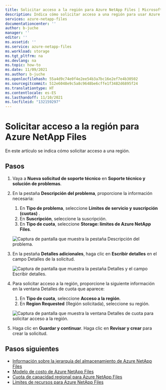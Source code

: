 ```yaml
---
title: Solicitar acceso a la región para Azure NetApp Files | Microsoft Docs
description: Indica cómo solicitar acceso a una región para usar Azure NetApp Files.
services: azure-netapp-files
documentationcenter: ''
author: b-juche
manager: ''
editor: ''
ms.assetid: ''
ms.service: azure-netapp-files
ms.workload: storage
ms.tgt_pltfrm: na
ms.devlang: na
ms.topic: how-to
ms.date: 11/09/2021
ms.author: b-juche
ms.openlocfilehash: 55a4d9c74e0f4e2ee54b3a7bc16e2ef7e4b30502
ms.sourcegitcommit: 512e6048e9c5a8c9648be6cffe1f3482d6895f24
ms.translationtype: HT
ms.contentlocale: es-ES
ms.lasthandoff: 11/10/2021
ms.locfileid: "132159297"
---
```

# <a name="request-region-access-for-azure-netapp-files"></a>Solicitar acceso a la región para Azure NetApp Files

En este artículo se indica cómo solicitar acceso a una región.

## <a name="steps"></a>Pasos

1. Vaya a **Nueva solicitud de soporte técnico** en **Soporte técnico y solución de problemas**.   

2. En la pestaña **Descripción del problema**, proporcione la información necesaria:
    1. En **Tipo de problema**, seleccione **Límites de servicio y suscripción (cuotas)** .
    2. En **Suscripción**, seleccione la suscripción. 
    3. En **Tipo de cuota**, seleccione **Storage: límites de Azure NetApp Files**.

    ![Captura de pantalla que muestra la pestaña Descripción del problema.](../media/azure-netapp-files/support-problem-descriptions.png)

3. En la pestaña **Detalles adicionales**, haga clic en **Escribir detalles** en el campo Detalles de la solicitud.  

    ![Captura de pantalla que muestra la pestaña Detalles y el campo Escribir detalles.](../media/azure-netapp-files/quota-additional-details.png)

4. Para solicitar acceso a la región, proporcione la siguiente información en la ventana Detalles de cuota que aparece:   
    1. En **Tipo de cuota**, seleccione **Acceso a la región**.
    2. En **Region Requested** (Región solicitada), seleccione su región.

    ![Captura de pantalla que muestra la ventana Detalles de cuota para solicitar acceso a la región.](../media/azure-netapp-files/quota-details-region-access.png)

5. Haga clic en **Guardar y continuar**. Haga clic en **Revisar y crear** para crear la solicitud.

## <a name="next-steps"></a>Pasos siguientes  

- [Información sobre la jerarquía del almacenamiento de Azure NetApp Files](azure-netapp-files-understand-storage-hierarchy.md)
- [Modelo de costo de Azure NetApp Files](azure-netapp-files-cost-model.md)
- [Cuota de capacidad regional para Azure NetApp Files](regional-capacity-quota.md)
- [Límites de recursos para Azure NetApp Files](azure-netapp-files-resource-limits.md)
